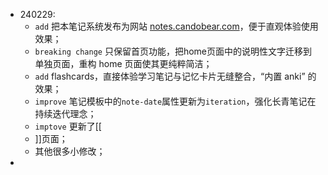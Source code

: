 - 240229:
	- `add` 把本笔记系统发布为网站 [notes.candobear.com](https://notes.candobear.com/)，便于直观体验使用效果；
	- `breaking change` 只保留首页功能，把home页面中的说明性文字迁移到单独页面，重构 home 页面使其更纯粹简洁；
	- `add` flashcards，直接体验学习笔记与记忆卡片无缝整合，“内置 anki” 的效果；
	- `improve` 笔记模板中的`note-date`属性更新为`iteration`，强化长青笔记在持续迭代理念；
	- `imptove` 更新了[[
	- ]]页面；
	- 其他很多小修改；
-